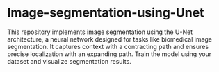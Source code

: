 # Image-segmentation-using-Unet
This repository implements image segmentation using the U-Net architecture, a neural network designed for tasks like biomedical image segmentation. It captures context with a contracting path and ensures precise localization with an expanding path. Train the model using your dataset and visualize segmentation results.
